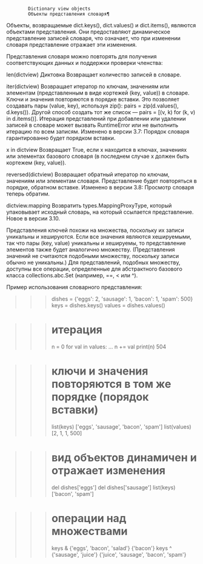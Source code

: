             Dictionary view objects
            Объекты представления словаря¶

Объекты, возвращаемые dict.keys(), dict.values() и dict.items(), являются объектами
представления. Они предоставляют динамическое представление записей словаря, что означает,
что при изменении словаря представление отражает эти изменения.

Представления словаря можно повторять для получения соответствующих данных и поддержки
проверки членства:

len(dictview)    Диктовка
    Возвращает количество записей в словаре.

iter(dictview)
    Возвращает итератор по ключам, значениям или элементам (представленным в виде кортежей
(key, value)) в словаре.
    Ключи и значения повторяются в порядке вставки. Это позволяет создавать пары (value, key),
используя zip(): pairs = zip(d.values(), d.keys()). Другой способ создать тот же список —
pairs = [(v, k) for (k, v) in d.items()].
    Итерация представлений при добавлении или удалении записей в словаре может вызвать
RuntimeError или не выполнить итерацию по всем записям.
    Изменено в версии 3.7: Порядок словаря гарантированно будет порядком вставки.

x in dictview
    Возвращает True, если x находится в ключах, значениях или элементах базового словаря
(в последнем случае x должен быть кортежем (key, value)).

reversed(dictview)
    Возвращает обратный итератор по ключам, значениям или элементам словаря. Представление
будет повторяться в порядке, обратном вставке.
    Изменено в версии 3.8: Просмотр словаря теперь обратим.

dictview.mapping
    Возвратить types.MappingProxyType, который упаковывает исходный словарь, на который
ссылается представление.
    Новое в версии 3.10.

Представления ключей похожи на множества, поскольку их записи уникальны и хешируются.
Если все значения являются хешируемыми, так что пары (key, value) уникальны и хешируемы,
то представление элементов также будет аналогично множеству. (Представления значений не
считаются подобными множеству, поскольку записи обычно не уникальны.) Для представлений,
подобных множеству, доступны все операции, определенные для абстрактного базового класса
collections.abc.Set (например, ==, < или ^).

Пример использования словарного представления:

>>> dishes = {'eggs': 2, 'sausage': 1, 'bacon': 1, 'spam': 500}
>>> keys = dishes.keys()
>>> values = dishes.values()

>>> # итерация
>>> n = 0
>>> for val in values:
...     n += val
>>> print(n)
504

>>> # ключи и значения повторяются в том же порядке (порядок вставки)
>>> list(keys)
['eggs', 'sausage', 'bacon', 'spam']
>>> list(values)
[2, 1, 1, 500]

>>> # вид объектов динамичен и отражает изменения
>>> del dishes['eggs']
>>> del dishes['sausage']
>>> list(keys)
['bacon', 'spam']

>>> # операции над множествами
>>> keys & {'eggs', 'bacon', 'salad'}
{'bacon'}
>>> keys ^ {'sausage', 'juice'}
{'juice', 'sausage', 'bacon', 'spam'}

